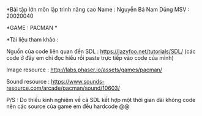 *Bài tập lớn môn lập trình nâng cao 
  Name : Nguyễn Bá Nam Dũng
  MSV : 20020040 

*GAME : PACMAN
*

*Tài liệu tham khảo :

Nguồn của code liên quan đến SDL : https://lazyfoo.net/tutorials/SDL/ (các code ở đây em chỉ đọc hiểu rồi paste trực tiếp vào code của mình)

Image resource : http://labs.phaser.io/assets/games/pacman/ 

Sound resource : https://www.sounds-resource.com/arcade/pacman/sound/10603/

P/S : Do thiếu kinh nghiệm về cả SDL kết hợp một thời gian dài không code nên các source của game em đều hardcode @@ 
